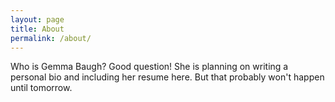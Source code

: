 ```yaml
---
layout: page
title: About
permalink: /about/
---
```


Who is Gemma Baugh? Good question! She is planning on writing a personal bio and including her resume here. But that probably won't happen until tomorrow.
